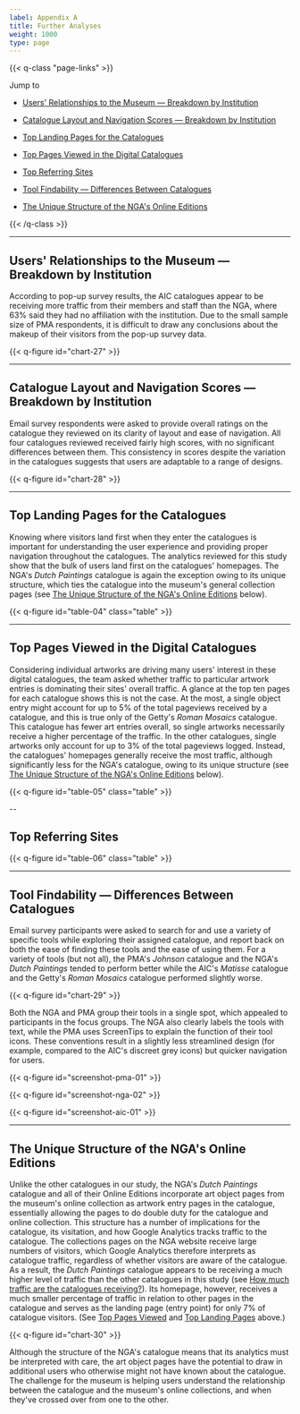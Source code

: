 ```yaml
---
label: Appendix A
title: Further Analyses
weight: 1000
type: page
---
```


{{< q-class "page-links" >}}

Jump to

- [Users' Relationships to the Museum — Breakdown by Institution](#users-relationships-to-the-museum-breakdown-by-institution)

- [Catalogue Layout and Navigation Scores — Breakdown by Institution](#catalogue-layout-and-navigation-scores-breakdown-by-institution)

- [Top Landing Pages for the Catalogues](#top-landing-pages-for-the-catalogues)

- [Top Pages Viewed in the Digital Catalogues](#top-pages-viewed-in-the-digital-catalogues)

- [Top Referring Sites](#top-referring-sites)

- [Tool Findability — Differences Between Catalogues](#tool-findability-differences-between-catalogues)

- [The Unique Structure of the NGA's Online Editions](#the-unique-structure-of-the-nga-s-online-editions)

{{< /q-class >}}

---

## Users' Relationships to the Museum — Breakdown by Institution

According to pop-up survey results, the AIC catalogues appear to be receiving more traffic from their members and staff than the NGA, where 63% said they had no affiliation with the institution. Due to the small sample size of PMA respondents, it is difficult to draw any conclusions about the makeup of their visitors from the pop-up survey data.

{{< q-figure id="chart-27" >}}

---

## Catalogue Layout and Navigation Scores — Breakdown by Institution

Email survey respondents were asked to provide overall ratings on the catalogue they reviewed on its clarity of layout and ease of navigation. All four catalogues reviewed received fairly high scores, with no significant differences between them. This consistency in scores despite the variation in the catalogues suggests that users are adaptable to a range of designs.

{{< q-figure id="chart-28" >}}

---

## Top Landing Pages for the Catalogues

Knowing where visitors land first when they enter the catalogues is important for understanding the user experience and providing proper navigation throughout the catalogues. The analytics reviewed for this study show that the bulk of users land first on the catalogues' homepages. The NGA's *Dutch Paintings* catalogue is again the exception owing to its unique structure, which ties the catalogue into the museum's general collection pages (see [The Unique Structure of the NGA's Online Editions](#the-unique-structure-of-the-nga-s-online-editions) below).

{{< q-figure id="table-04" class="table" >}}

---

## Top Pages Viewed in the Digital Catalogues

Considering individual artworks are driving many users' interest in these digital catalogues, the team asked whether traffic to particular artwork entries is dominating their sites' overall traffic. A glance at the top ten pages for each catalogue shows this is not the case. At the most, a single object entry might account for up to 5% of the total pageviews received by a catalogue, and this is true only of the Getty's *Roman Mosaics* catalogue. This catalogue has fewer art entries overall, so single artworks necessarily receive a higher percentage of the traffic. In the other catalogues, single artworks only account for up to 3% of the total pageviews logged. Instead, the catalogues' homepages generally receive the most traffic, although significantly less for the NGA's catalogue, owing to its unique structure (see [The Unique Structure of the NGA's Online Editions](#the-unique-structure-of-the-nga-s-online-editions) below).

{{< q-figure id="table-05" class="table" >}}

--

## Top Referring Sites

{{< q-figure id="table-06" class="table" >}}

---

## Tool Findability — Differences Between Catalogues

Email survey participants were asked to search for and use a variety of specific tools while exploring their assigned catalogue, and report back on both the ease of finding these tools and the ease of using them. For a variety of tools (but not all), the PMA's *Johnson* catalogue and the NGA's *Dutch Paintings* tended to perform better while the AIC's *Matisse* catalogue and the Getty's *Roman Mosaics* catalogue performed slightly worse.

{{< q-figure id="chart-29" >}}

Both the NGA and PMA group their tools in a single spot, which appealed to participants in the focus groups. The NGA also clearly labels the tools with text, while the PMA uses ScreenTips to explain the function of their tool icons. These conventions result in a slightly less streamlined design (for example, compared to the AIC's discreet grey icons) but quicker navigation for users.

{{< q-figure id="screenshot-pma-01" >}}

{{< q-figure id="screenshot-nga-02" >}}

{{< q-figure id="screenshot-aic-01" >}}

---

## The Unique Structure of the NGA's Online Editions

Unlike the other catalogues in our study, the NGA's *Dutch Paintings* catalogue and all of their Online Editions incorporate art object pages from the museum's online collection as artwork entry pages in the catalogue, essentially allowing the pages to do double duty for the catalogue and online collection. This structure has a number of implications for the catalogue, its visitation, and how Google Analytics tracks traffic to the catalogue. The collections pages on the NGA website receive large numbers of visitors, which Google Analytics therefore interprets as catalogue traffic, regardless of whether visitors are aware of the catalogue. As a result, the *Dutch Paintings* catalogue appears to be receiving a much higher level of traffic than the other catalogues in this study (see [How much traffic are the catalogues receiving?](/marketing-and-demographics/traffic/)). Its homepage, however, receives a much smaller percentage of traffic in relation to other pages in the catalogue and serves as the landing page (entry point) for only 7% of catalogue visitors. (See [Top Pages Viewed](#top-pages-viewed-in-the-digital-catalogues) and [Top Landing Pages](#top-landing-pages-for-the-catalogues) above.)

{{< q-figure id="chart-30" >}}

Although the structure of the NGA's catalogue means that its analytics must be interpreted with care, the art object pages have the potential to draw in additional users who otherwise might not have known about the catalogue. The challenge for the museum is helping users understand the relationship between the catalogue and the museum's online collections, and when they've crossed over from one to the other.


